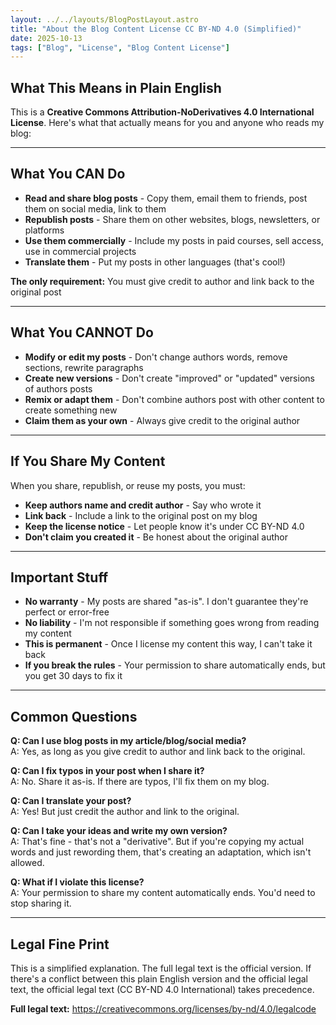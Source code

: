 ```yaml
---
layout: ../../layouts/BlogPostLayout.astro
title: "About the Blog Content License CC BY-ND 4.0 (Simplified)"
date: 2025-10-13
tags: ["Blog", "License", "Blog Content License"]
---
```



## What This Means in Plain English

This is a **Creative Commons Attribution-NoDerivatives 4.0 International License**. Here's what that actually means for you and anyone who reads my blog:

---

## What You CAN Do

- **Read and share blog posts** - Copy them, email them to friends, post them on social media, link to them
- **Republish posts** - Share them on other websites, blogs, newsletters, or platforms
- **Use them commercially** - Include my posts in paid courses, sell access, use in commercial projects
- **Translate them** - Put my posts in other languages (that's cool!)

**The only requirement:** You must give credit to author and link back to the original post

---

## What You CANNOT Do

- **Modify or edit my posts** - Don't change authors words, remove sections, rewrite paragraphs
- **Create new versions** - Don't create "improved" or "updated" versions of authors posts
- **Remix or adapt them** - Don't combine authors post with other content to create something new
- **Claim them as your own** - Always give credit to the original author

---

## If You Share My Content

When you share, republish, or reuse my posts, you must:

- **Keep authors name and credit author** - Say who wrote it
- **Link back** - Include a link to the original post on my blog
- **Keep the license notice** - Let people know it's under CC BY-ND 4.0
- **Don't claim you created it** - Be honest about the original author

---

## Important Stuff

  - **No warranty** - My posts are shared "as-is". I don't guarantee they're perfect or error-free
  - **No liability** - I'm not responsible if something goes wrong from reading my content
  - **This is permanent** - Once I license my content this way, I can't take it back
  - **If you break the rules** - Your permission to share automatically ends, but you get 30 days to fix it

---

## Common Questions

**Q: Can I use blog posts in my article/blog/social media?**  
A: Yes, as long as you give credit to author and link back to the original.

**Q: Can I fix typos in your post when I share it?**  
A: No. Share it as-is. If there are typos, I'll fix them on my blog.

**Q: Can I translate your post?**  
A: Yes! But just credit the author and link to the original.

**Q: Can I take your ideas and write my own version?**  
A: That's fine - that's not a "derivative". But if you're copying my actual words and just rewording them, that's creating an adaptation, which isn't allowed.

**Q: What if I violate this license?**  
A: Your permission to share my content automatically ends. You'd need to stop sharing it.

---

## Legal Fine Print

This is a simplified explanation. The full legal text is the official version. If there's a conflict between this plain English version and the official legal text, the official legal text (CC BY-ND 4.0 International) takes precedence.

**Full legal text:** https://creativecommons.org/licenses/by-nd/4.0/legalcode


